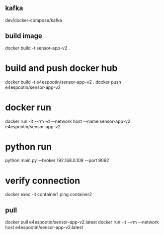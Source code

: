
## kafka
dev/docker-compose/kafka

## build image
docker build -t sensor-app-v2 .
# build and push docker hub
docker build -t e4espootin/sensor-app-v2 .
docker push e4espootin/sensor-app-v2



# docker run
docker run -it --rm -d --network host --name sensor-app-v2 e4espootin/sensor-app-v2 
# python run
python main.py --broker 192.168.0.108 --port 9092

# verify connection
docker exec -it container1 ping container2

## pull
docker pull e4espootin/sensor-app-v2:latest
docker run -it --rm --network host e4espootin/sensor-app-v2:latest 